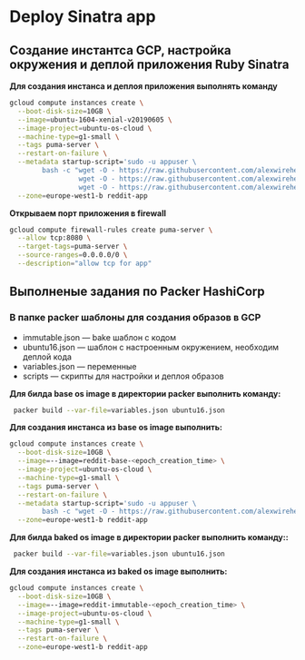 # Deploy Sinatra app

## Создание инстантса GCP, настройка окружения и деплой приложения Ruby Sinatra

**Для создания инстанса и деплоя приложения выполнять команду**

```bash
gcloud compute instances create \
  --boot-disk-size=10GB \
  --image=ubuntu-1604-xenial-v20190605 \
  --image-project=ubuntu-os-cloud \
  --machine-type=g1-small \
  --tags puma-server \
  --restart-on-failure \
  --metadata startup-script='sudo -u appuser \
        bash -c "wget -O - https://raw.githubusercontent.com/alexwirehead/infra/master/install_ruby.sh | bash && \
                 wget -O - https://raw.githubusercontent.com/alexwirehead/infra/master/install_mongodb.sh | bash && \
                 wget -O - https://raw.githubusercontent.com/alexwirehead/infra/master/deploy.sh | bash"' \
  --zone=europe-west1-b reddit-app
```

**Открываем порт приложения в firewall**

```bash
gcloud compute firewall-rules create puma-server \
  --allow tcp:8080 \
  --target-tags=puma-server \
  --source-ranges=0.0.0.0/0 \
  --description="allow tcp for app"
```

## Выполненые задания по Packer HashiCorp

### В папке packer шаблоны для создания образов в GCP

* immutable.json — bake шаблон с кодом
* ubuntu16.json — шаблон с настроенным окружением, необходим деплой кода
* variables.json — переменные
* scripts — скрипты для настройки и деплоя образов

**Для билда base os image в директории packer выполнить команду:**

```bash
 packer build --var-file=variables.json ubuntu16.json
```
**Для создания инстанса из base os image выполнить:**

```bash
gcloud compute instances create \
  --boot-disk-size=10GB \
  --image=--image=reddit-base-<epoch_creation_time> \
  --image-project=ubuntu-os-cloud \
  --machine-type=g1-small \
  --tags puma-server \
  --restart-on-failure \
  --metadata startup-script='sudo -u appuser \
        bash -c "wget -O - https://raw.githubusercontent.com/alexwirehead/infra/master/deploy.sh | bash"' \
  --zone=europe-west1-b reddit-app
```

**Для билда baked os image в директории packer выполнить команду::**

```bash
 packer build --var-file=variables.json ubuntu16.json
```

**Для создания инстанса из baked os image выполнить:**

```bash
gcloud compute instances create \
  --boot-disk-size=10GB \
  --image=--image=reddit-immutable-<epoch_creation_time> \
  --image-project=ubuntu-os-cloud \
  --machine-type=g1-small \
  --tags puma-server \
  --restart-on-failure \
  --zone=europe-west1-b reddit-app
```